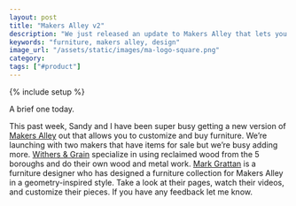 ```yaml
---
layout: post
title: "Makers Alley v2"
description: "We just released an update to Makers Alley that lets you buy pieces."
keywords: "furniture, makers alley, design"
image_url: "/assets/static/images/ma-logo-square.png"
category:
tags: ["#product"]
---
```

{% include setup %}

<div class="right10">
  <amp-img src="{{ IMG_PATH }}ma-logo-square.png" alt="Makers Alley" width="200" height="200"></amp-img>
</div>

A brief one today.

This past week, Sandy and I have been super busy getting a new version of <a href="https://makersalley.com/" target="_blank">Makers Alley</a> out that allows you to customize and buy furniture. We’re launching with two makers that have items for sale but we’re busy adding more. <a href="https://makersalley.com/maker/withers-and-grain/" target="_blank">Withers &amp; Grain</a> specialize in using reclaimed wood from the 5 boroughs and do their own wood and metal work. <a href="https://makersalley.com/maker/mark-grattan-design-and-build/" target="_blank">Mark Grattan</a> is a furniture designer who has designed a furniture collection for Makers Alley in a geometry-inspired style. Take a look at their pages, watch their videos, and customize their pieces. If you have any feedback let me know.

<div class="video-holder">
  <amp-vimeo data-videoid="60489360" layout="responsive" width="600" height="340"></amp-vimeo>
</div>

<div class="video-holder">
  <amp-vimeo data-videoid="60490611" layout="responsive" width="600" height="340"></amp-vimeo>
</div>
